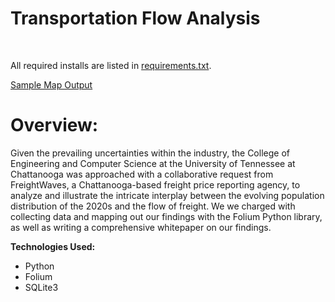 <h1>Transportation Flow Analysis</h1>
<br>
<p>All required installs are listed in <a href="https://github.com/noahtay15/Transportation-Flow-Analysis/blob/new_features/Transportation%20Flow%20Analysis/requirements.txt">requirements.txt</a>.</p>
<a href="https://github.com/noahtay15/Transportation-Flow-Analysis/blob/new_features/Map%20Screenshot.PNG">Sample Map Output</a>

<h1>Overview:</h1>
<p>Given the prevailing uncertainties within the industry, the College of Engineering and Computer Science at the University of Tennessee at Chattanooga was approached with a collaborative request from FreightWaves, a Chattanooga-based freight price reporting agency, to analyze and illustrate the intricate interplay between the evolving population distribution of the 2020s and the flow of freight. We we charged with collecting data and mapping out our findings with the Folium Python library, as well as writing a comprehensive whitepaper on our findings.</p>

<p><strong>Technologies Used:</strong></string></p>
<ul>
  <li>Python</li>
  <li>Folium</li>
  <li>SQLite3</li>
</ul>
